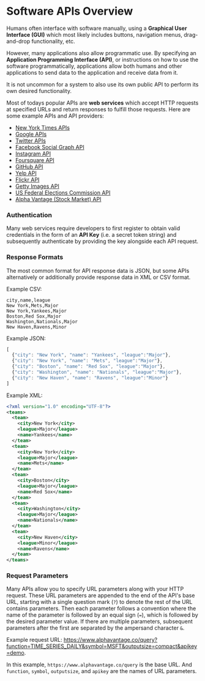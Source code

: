 # Software APIs Overview

Humans often interface with software manually, using a **Graphical User Interface (GUI)** which most likely includes buttons, navigation menus, drag-and-drop functionality, etc.

However, many applications also allow programmatic use. By specifying an **Application Programming Interface (API)**, or instructions on how to use the software programmatically, applications allow both humans and other applications to send data to the application and receive data from it.

It is not uncommon for a system to also use its own public API to perform its own desired functionality.

Most of todays popular APIs are **web services** which accept HTTP requests at specified URLs and return responses to fulfill those requests. Here are some example APIs and API providers:

 + [New York Times APIs](http://developer.nytimes.com/docs)
 + [Google APIs](https://developers.google.com/apis-explorer/#p/)
 + [Twitter APIs](https://dev.twitter.com/rest/public)
 + [Facebook Social Graph API](https://developers.facebook.com/docs/graph-api)
 + [Instagram API](https://instagram.com/developer/endpoints/)
 + [Foursquare API](https://developer.foursquare.com/docs/)
 + [GitHub API](https://developer.github.com/v3/)
 + [Yelp API](https://www.yelp.com/developers/documentation/v2/overview)
 + [Flickr API](https://www.flickr.com/services/api/)
 + [Getty Images API](http://developers.gettyimages.com/en/)
 + [US Federal Elections Commission API](https://api.open.fec.gov/developers)
 + [Alpha Vantage (Stock Market) API](https://www.alphavantage.co/documentation/)

### Authentication

Many web services require developers to first register to obtain valid credentials in the form of an **API Key** (i.e. a secret token string) and subsequently authenticate by providing the key alongside each API request.

### Response Formats

The most common format for API response data is JSON, but some APIs alternatively or additionally provide response data in XML or CSV format.

Example CSV:

```csv
city,name,league
New York,Mets,Major
New York,Yankees,Major
Boston,Red Sox,Major
Washington,Nationals,Major
New Haven,Ravens,Minor
```

Example JSON:

```js
[
  {"city": "New York", "name": "Yankees", "league":"Major"},
  {"city": "New York", "name": "Mets", "league":"Major"},
  {"city": "Boston", "name": "Red Sox", "league":"Major"},
  {"city": "Washington", "name": "Nationals", "league":"Major"},
  {"city": "New Haven", "name": "Ravens", "league":"Minor"}
]
```

Example XML:

```xml
<?xml version="1.0" encoding="UTF-8"?>
<teams>
  <team>
    <city>New York</city>
    <league>Major</league>
    <name>Yankees</name>
  </team>
  <team>
    <city>New York</city>
    <league>Major</league>
    <name>Mets</name>
  </team>
  <team>
    <city>Boston</city>
    <league>Major</league>
    <name>Red Sox</name>
  </team>
  <team>
    <city>Washington</city>
    <league>Major</league>
    <name>Nationals</name>
  </team>
  <team>
    <city>New Haven</city>
    <league>Minor</league>
    <name>Ravens</name>
  </team>
</teams>
```

### Request Parameters

Many APIs allow you to specify URL parameters along with your HTTP request. These URL parameters are appended to the end of the API's base URL, starting with a single question mark (`?`) to denote the rest of the URL contains parameters. Then each parameter follows a convention where the name of the parameter is followed by an equal sign (`=`), which is followed by the desired parameter value. If there are multiple parameters, subsequent parameters after the first are separated by the ampersand character `&`.

Example request URL: https://www.alphavantage.co/query?function=TIME_SERIES_DAILY&symbol=MSFT&outputsize=compact&apikey=demo.

In this example, `https://www.alphavantage.co/query` is the base URL. And `function`, `symbol`, `outputsize`, and `apikey` are the names of URL parameters.
